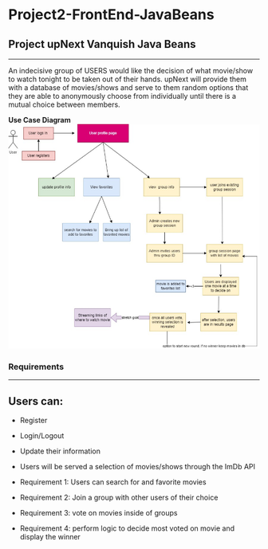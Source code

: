 # Project2-FrontEnd-JavaBeans

## Project upNext Vanquish Java Beans

---

An indecisive group of USERS would like the decision of what movie/show to watch tonight to be taken out of their hands. upNext will provide them with a database of movies/shows and serve to them random options that they are able to anonymously choose from individually until there is a mutual choice between members.

**Use Case Diagram**
![](./imgs/project2-user-flow.jpg)

### Requirements

---

## Users can:

- Register

- Login/Logout

- Update their information

- Users will be served a selection of movies/shows through the ImDb API

- Requirement 1: Users can search for and favorite movies

- Requirement 2: Join a group with other users of their choice

- Requirement 3: vote on movies inside of groups

- Requirement 4: perform logic to decide most voted on movie and display the winner

